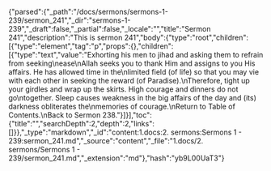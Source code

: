 {"parsed":{"_path":"/docs/sermons/sermons-1-239/sermon_241","_dir":"sermons-1-239","_draft":false,"_partial":false,"_locale":"","title":"Sermon 241","description":"This is sermon 241","body":{"type":"root","children":[{"type":"element","tag":"p","props":{},"children":[{"type":"text","value":"Exhorting his men to jihad and asking them to refrain from seeking\nease\nAllah seeks you to thank Him and assigns to you His affairs. He has allowed time in the\nlimited field (of life) so that you may vie with each other in seeking the reward (of Paradise).\nTherefore, tight up your girdles and wrap up the skirts. High courage and dinners do not go\ntogether. Sleep causes weakness in the big affairs of the day and (its) darkness obliterates the\nmemories of courage.\nReturn to Table of Contents.\nBack to Sermon 238."}]}],"toc":{"title":"","searchDepth":2,"depth":2,"links":[]}},"_type":"markdown","_id":"content:1.docs:2. sermons:Sermons 1 - 239:sermon_241.md","_source":"content","_file":"1.docs/2. sermons/Sermons 1 - 239/sermon_241.md","_extension":"md"},"hash":"yb9L00UaT3"}